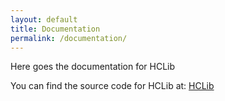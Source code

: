 ```yaml
---
layout: default
title: Documentation
permalink: /documentation/
---
```


Here goes the documentation for HCLib

You can find the source code for HCLib at:
[HCLib](https://github.com/habanero-rice/hclib)

